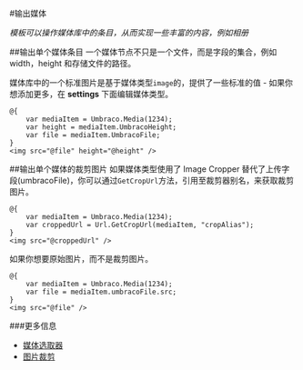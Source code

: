 #输出媒体

_模板可以操作媒体库中的条目，从而实现一些丰富的内容，例如相册_

##输出单个媒体条目
一个媒体节点不只是一个文件，而是字段的集合，例如 width，height 和存储文件的路径。

媒体库中的一个标准图片是基于媒体类型`image`的，提供了一些标准的值 - 如果你想添加更多，在 **settings** 下面编辑媒体类型。

	@{
		var mediaItem = Umbraco.Media(1234);
		var height = mediaItem.UmbracoHeight;
		var file = mediaItem.UmbracoFile;
	}
	<img src="@file" height="@height" />

##输出单个媒体的裁剪图片
如果媒体类型使用了 Image Cropper 替代了上传字段(umbracoFile)，你可以通过`GetCropUrl`方法，引用至裁剪器别名，来获取裁剪图片。

	@{
		var mediaItem = Umbraco.Media(1234);
		var croppedUrl = Url.GetCropUrl(mediaItem, "cropAlias");
	}
	<img src="@croppedUrl" />

如果你想要原始图片，而不是裁剪图片。

	@{
		var mediaItem = Umbraco.Media(1234);
		var file = mediaItem.umbracoFile.src;
	}
	<img src="@file" />

###更多信息
- [媒体选取器](../../Backoffice/Property-Editors/Built-in-Property-Editors/Media-Picker.md)
- [图片裁剪](../../Backoffice/Property-Editors/Built-in-Property-Editors/Image-Cropper.md)

